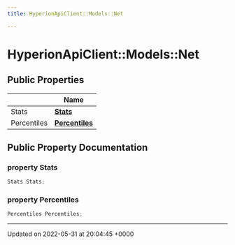 ```yaml
---
title: HyperionApiClient::Models::Net

---
```


# HyperionApiClient::Models::Net





## Public Properties

|                | Name           |
| -------------- | -------------- |
| Stats | **[Stats](/Classes/class_hyperion_api_client_1_1_models_1_1_net.md#property-stats)**  |
| Percentiles | **[Percentiles](/Classes/class_hyperion_api_client_1_1_models_1_1_net.md#property-percentiles)**  |

## Public Property Documentation

### property Stats

```csharp
Stats Stats;
```


### property Percentiles

```csharp
Percentiles Percentiles;
```


-------------------------------

Updated on 2022-05-31 at 20:04:45 +0000
